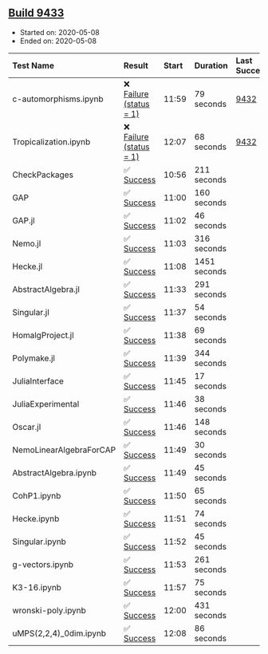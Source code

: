 ## [Build 9433](https://oscarci.mathematik.uni-kl.de/job/oscar/9433/)

* Started on: 2020-05-08
* Ended on: 2020-05-08

| Test Name    | Result | Start | Duration | Last Success | First Failure |
|:-------------|:-------|:------|:---------|:-------------|:--------------|
| c-automorphisms.ipynb | ❌ [Failure (status = 1)](https://oscarci.mathematik.uni-kl.de/job/oscar/9433/artifact/logs/build-9433/c-automorphisms.ipynb.log) | 11:59 | 79 seconds | [9432](https://oscarci.mathematik.uni-kl.de/job/oscar/9432/) | [9433](https://oscarci.mathematik.uni-kl.de/job/oscar/9433/) |
| Tropicalization.ipynb | ❌ [Failure (status = 1)](https://oscarci.mathematik.uni-kl.de/job/oscar/9433/artifact/logs/build-9433/Tropicalization.ipynb.log) | 12:07 | 68 seconds | [9432](https://oscarci.mathematik.uni-kl.de/job/oscar/9432/) | [9433](https://oscarci.mathematik.uni-kl.de/job/oscar/9433/) |
| CheckPackages | ✅ [Success](https://oscarci.mathematik.uni-kl.de/job/oscar/9433/artifact/logs/build-9433/CheckPackages.log) | 10:56 | 211 seconds |  |  |
| GAP | ✅ [Success](https://oscarci.mathematik.uni-kl.de/job/oscar/9433/artifact/logs/build-9433/GAP.log) | 11:00 | 160 seconds |  |  |
| GAP.jl | ✅ [Success](https://oscarci.mathematik.uni-kl.de/job/oscar/9433/artifact/logs/build-9433/GAP.jl.log) | 11:02 | 46 seconds |  |  |
| Nemo.jl | ✅ [Success](https://oscarci.mathematik.uni-kl.de/job/oscar/9433/artifact/logs/build-9433/Nemo.jl.log) | 11:03 | 316 seconds |  |  |
| Hecke.jl | ✅ [Success](https://oscarci.mathematik.uni-kl.de/job/oscar/9433/artifact/logs/build-9433/Hecke.jl.log) | 11:08 | 1451 seconds |  |  |
| AbstractAlgebra.jl | ✅ [Success](https://oscarci.mathematik.uni-kl.de/job/oscar/9433/artifact/logs/build-9433/AbstractAlgebra.jl.log) | 11:33 | 291 seconds |  |  |
| Singular.jl | ✅ [Success](https://oscarci.mathematik.uni-kl.de/job/oscar/9433/artifact/logs/build-9433/Singular.jl.log) | 11:37 | 54 seconds |  |  |
| HomalgProject.jl | ✅ [Success](https://oscarci.mathematik.uni-kl.de/job/oscar/9433/artifact/logs/build-9433/HomalgProject.jl.log) | 11:38 | 69 seconds |  |  |
| Polymake.jl | ✅ [Success](https://oscarci.mathematik.uni-kl.de/job/oscar/9433/artifact/logs/build-9433/Polymake.jl.log) | 11:39 | 344 seconds |  |  |
| JuliaInterface | ✅ [Success](https://oscarci.mathematik.uni-kl.de/job/oscar/9433/artifact/logs/build-9433/JuliaInterface.log) | 11:45 | 17 seconds |  |  |
| JuliaExperimental | ✅ [Success](https://oscarci.mathematik.uni-kl.de/job/oscar/9433/artifact/logs/build-9433/JuliaExperimental.log) | 11:46 | 38 seconds |  |  |
| Oscar.jl | ✅ [Success](https://oscarci.mathematik.uni-kl.de/job/oscar/9433/artifact/logs/build-9433/Oscar.jl.log) | 11:46 | 148 seconds |  |  |
| NemoLinearAlgebraForCAP | ✅ [Success](https://oscarci.mathematik.uni-kl.de/job/oscar/9433/artifact/logs/build-9433/NemoLinearAlgebraForCAP.log) | 11:49 | 30 seconds |  |  |
| AbstractAlgebra.ipynb | ✅ [Success](https://oscarci.mathematik.uni-kl.de/job/oscar/9433/artifact/logs/build-9433/AbstractAlgebra.ipynb.log) | 11:49 | 45 seconds |  |  |
| CohP1.ipynb | ✅ [Success](https://oscarci.mathematik.uni-kl.de/job/oscar/9433/artifact/logs/build-9433/CohP1.ipynb.log) | 11:50 | 65 seconds |  |  |
| Hecke.ipynb | ✅ [Success](https://oscarci.mathematik.uni-kl.de/job/oscar/9433/artifact/logs/build-9433/Hecke.ipynb.log) | 11:51 | 74 seconds |  |  |
| Singular.ipynb | ✅ [Success](https://oscarci.mathematik.uni-kl.de/job/oscar/9433/artifact/logs/build-9433/Singular.ipynb.log) | 11:52 | 45 seconds |  |  |
| g-vectors.ipynb | ✅ [Success](https://oscarci.mathematik.uni-kl.de/job/oscar/9433/artifact/logs/build-9433/g-vectors.ipynb.log) | 11:53 | 261 seconds |  |  |
| K3-16.ipynb | ✅ [Success](https://oscarci.mathematik.uni-kl.de/job/oscar/9433/artifact/logs/build-9433/K3-16.ipynb.log) | 11:57 | 75 seconds |  |  |
| wronski-poly.ipynb | ✅ [Success](https://oscarci.mathematik.uni-kl.de/job/oscar/9433/artifact/logs/build-9433/wronski-poly.ipynb.log) | 12:00 | 431 seconds |  |  |
| uMPS(2,2,4)_0dim.ipynb | ✅ [Success](https://oscarci.mathematik.uni-kl.de/job/oscar/9433/artifact/logs/build-9433/uMPS-2-2-4-_0dim.ipynb.log) | 12:08 | 86 seconds |  |  |

